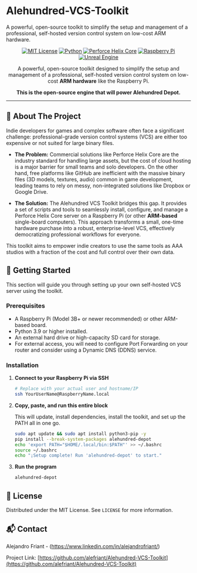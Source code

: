 # Alehundred-VCS-Toolkit
A powerful, open-source toolkit to simplify the setup and management of a professional, self-hosted version control system on low-cost ARM hardware.

<div align="center">

[![MIT License](https://img.shields.io/badge/License-MIT-blue.svg)](https://choosealicense.com/licenses/mit/)
[![Python](https://img.shields.io/badge/Python-3.9+-yellow.svg)](https://www.python.org/)
[![Perforce Helix Core](https://img.shields.io/badge/Supports-Perforce%20Helix%20Core-purple.svg)](https://www.perforce.com/products/helix-core)
[![Raspberry Pi](https://img.shields.io/badge/Runs%20on-Raspberry%20Pi-red.svg)](https://www.raspberrypi.org/)
[![Unreal Engine](https://img.shields.io/badge/For-Unreal%20Engine-blueviolet.svg)](https://www.unrealengine.com/)

A powerful, open-source toolkit designed to simplify the setup and management of a professional, self-hosted version control system on low-cost **ARM hardware** like the Raspberry Pi.

**This is the open-source engine that will power Alehundred Depot.**

</div>

---

## 📖 About The Project

Indie developers for games and complex software often face a significant challenge: professional-grade version control systems (VCS) are either too expensive or not suited for large binary files.

* **The Problem:** Commercial solutions like Perforce Helix Core are the industry standard for handling large assets, but the cost of cloud hosting is a major barrier for small teams and solo developers. On the other hand, free platforms like GitHub are inefficient with the massive binary files (3D models, textures, audio) common in game development, leading teams to rely on messy, non-integrated solutions like Dropbox or Google Drive.

* **The Solution:** The Alehundred VCS Toolkit bridges this gap. It provides a set of scripts and tools to seamlessly install, configure, and manage a Perforce Helix Core server on a Raspberry Pi (or other **ARM-based** single-board computers). This approach transforms a small, one-time hardware purchase into a robust, enterprise-level VCS, effectively democratizing professional workflows for everyone.

This toolkit aims to empower indie creators to use the same tools as AAA studios with a fraction of the cost and full control over their own data.

## 🚀 Getting Started

This section will guide you through setting up your own self-hosted VCS server using the toolkit.

### Prerequisites

* A Raspberry Pi (Model 3B+ or newer recommended) or other ARM-based board.
* Python 3.9 or higher installed.
* An external hard drive or high-capacity SD card for storage.
* For external access, you will need to configure Port Forwarding on your router and consider using a Dynamic DNS (DDNS) service.

### Installation

1.  **Connect to your Raspberry Pi via SSH**

    ```bash
    # Replace with your actual user and hostname/IP
    ssh YourUserName@RaspberryName.local 
    ```
    
2.  **Copy, paste, and run this entire block**

    This will update, install dependencies, install the toolkit, and set up the PATH all in one go.

    ```bash
    sudo apt update && sudo apt install python3-pip -y
    pip install --break-system-packages alehundred-depot
    echo 'export PATH="$HOME/.local/bin:$PATH"' >> ~/.bashrc
    source ~/.bashrc
    echo "¡Setup complete! Run 'alehundred-depot' to start."
    ```

3.  **Run the program**

    ```bash
    alehundred-depot
    ```

## 📜 License

Distributed under the MIT License. See `LICENSE` for more information.

## 📬 Contact

Alejandro Friant - (https://www.linkedin.com/in/alejandrofriant/)

Project Link: [https://github.com/alefriant/Alehundred-VCS-Toolkit](https://github.com/alefriant/Alehundred-VCS-Toolkit)
